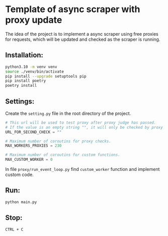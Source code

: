 # Template of async scraper with proxy update

The idea of the project is to implement a async scraper using free proxies for requests, which will be updated and checked as the scraper is running.

## Installation:

```sh
python3.10 -m venv venv
source ./venv/bin/activate
pip install --upgrade setuptools pip
pip install poetry
poetry install
```

## Settings:

Create the `setting.py` file in the root directory of the project.

```python
# This url will be used to test proxy after proxy judge has passed.
# If the value is an empty string "", it will only be checked by proxy judge.
URL_FOR_SECOND_CHECK = ""

# Maximum number of coroutins for proxy checks.
MAX_WORKERS_PROXIES = 230

# Maximum number of coroutins for custom functions.
MAX_CUSTOM_WORKER = 0
```

In file `proxy/run_event_loop.py` find `custom_worker` function and implement custom code.

## Run:

```sh
python main.py
```

## Stop:

```sh
CTRL + C
```
